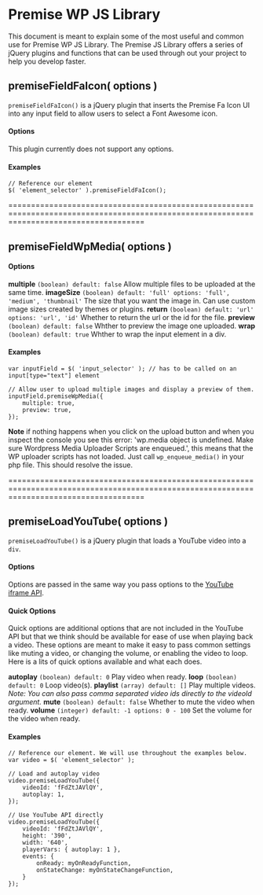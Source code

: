 # Premise WP JS Library #

This document is meant to explain some of the most useful and common use for Premise WP JS Library. The Premise JS Library offers a series of jQuery plugins and functions that can be used through out your project to help you develop faster.

## premiseFieldFaIcon( options ) ##

`premiseFieldFaIcon()` is a jQuery plugin that inserts the Premise Fa Icon UI into any input field to allow users to select a Font Awesome icon.

#### Options ####

This plugin currently does not support any options.

#### Examples ####

```JS
// Reference our element
$( 'element_selector' ).premiseFieldFaIcon();
```
==========================================================================================================================================

## premiseFieldWpMedia( options ) ##

#### Options ####

**multiple** `(boolean) default: false` Allow multiple files to be uploaded at the same time.
**imageSize** `(boolean) default: 'full' options: 'full', 'medium', 'thumbnail'` The size that you want the image in. Can use custom image sizes created by themes or plugins.
**return** `(boolean) default: 'url' options: 'url', 'id'` Whether to return the url or the id for the file.
**preview** `(boolean) default: false` Whther to preview the image one uploaded.
**wrap** `(boolean) default: true` Whther to wrap the input element in a div.

#### Examples ####

```JS
var inputField = $( 'input_selector' ); // has to be called on an input[type="text"] element

// Allow user to upload multiple images and display a preview of them.
inputField.premiseWpMedia({
	multiple: true,
	preview: true,
});
```

**Note** if nothing happens when you click on the upload button and when you inspect the console you see this error: 'wp.media object is undefined. Make sure Wordpress Media Uploader Scripts are enqueued.', this means that the WP uploader scripts has not loaded. Just call `wp_enqueue_media()` in your php file. This should resolve the issue.

==========================================================================================================================================

## premiseLoadYouTube( options ) ##

`premiseLoadYouTube()` is a jQuery plugin that loads a YouTube video into a `div`.

#### Options ####

Options are passed in the same way you pass options to the [YouTube iframe API](https://developers.google.com/youtube/iframe_api_reference).

#### Quick Options ####

Quick options are additional options that are not included in the YouTube API but that we think should be available for ease of use when playing back a video. These options are meant to make it easy to pass common settings like muting a video, or changing the volume, or enabling the video to loop. Here is a lits of quick options available and what each does.

**autoplay** `(boolean) default: 0` Play video when ready.
**loop** `(boolean) default: 0` Loop video(s).
**playlist** `(array) default: []` Play multiple videos. *Note: You can also pass comma separated video ids directly to the videoId argument.*
**mute** `(boolean) default: false` Whether to mute the video when ready.
**volume** `(integer) default: -1 options: 0 - 100` Set the volume for the video when ready.

#### Examples ####

```JS
// Reference our element. We will use throughout the examples below.
var video = $( 'element_selector' );

// Load and autoplay video
video.premiseLoadYouTube({
	videoId: 'fFdZtJAVlQY',
	autoplay: 1,
});

// Use YouTube API directly
video.premiseLoadYouTube({
	videoId: 'fFdZtJAVlQY',
	height: '390',
	width: '640',
	playerVars: { autoplay: 1 },
	events: {
		onReady: myOnReadyFunction,
		onStateChange: myOnStateChangeFunction,
	}
});
```